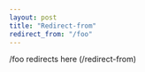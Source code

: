 ```yaml
---
layout: post
title: "Redirect-from"
redirect_from: "/foo"
---
```


/foo redirects here (/redirect-from)

